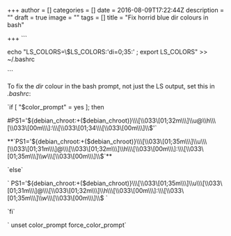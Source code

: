 +++
author = []
categories = []
date = 2016-08-09T17:22:44Z
description = ""
draft = true
image = ""
tags = []
title = "Fix horrid blue dir colours in bash"

+++
\`\`\`

echo "LS_COLORS=\\$LS_COLORS:'di=0;35:' ; export LS_COLORS" &gt;&gt; \~/.bashrc

\`\`\`

To fix the *dir* colour in the bash prompt, not just the LS output, set this in *.bashrc*:

\`if \[ "$color_prompt" = yes \]; then  

\#PS1='${debian_chroot:+($debian_chroot)}\\\[\\033\[01;32m\\\]\\u@\\h\\\[\\033\[00m\\\]:\\\[\\033\[01;34\\\[\\033\[00m\\\]\\$'\`

\**\`PS1='${debian_chroot:+($debian_chroot)}\\\[\\033\[01;35m\\\]\\u\\\[\\033\[01;31m\\\]@\\\[\\033\[01;32m\\\]\\h\\\[\\033\[00m\\\]:\\\[\\033\[01;35m\\\]\\w\\\[\\033\[00m\\\]\\$\`**

\`else\`

\` PS1='${debian_chroot:+($debian_chroot)}\\\[\\033\[01;35m\\\]\\u\\\[\\033\[01;31m\\\]@\\\[\\033\[01;32m\\\]\\h\\\[\\033\[00m\\\]:\\\[\\033\[01;35m\\\]\\w\\\[\\033\[00m\\\]\\$ \`

\`fi\`

\` unset color_prompt force_color_prompt\`